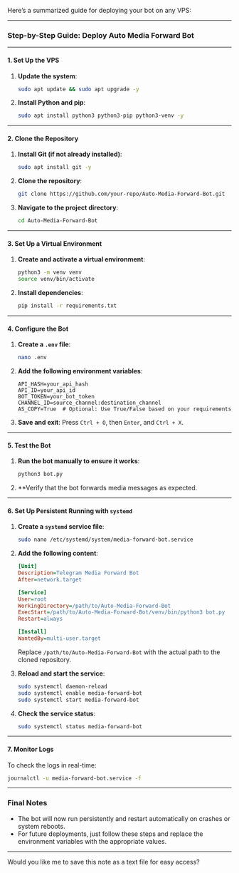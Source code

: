 Here’s a summarized guide for deploying your bot on any VPS:

---

### **Step-by-Step Guide: Deploy Auto Media Forward Bot**

---

#### **1. Set Up the VPS**
1. **Update the system**:
   ```bash
   sudo apt update && sudo apt upgrade -y
   ```
2. **Install Python and pip**:
   ```bash
   sudo apt install python3 python3-pip python3-venv -y
   ```

---

#### **2. Clone the Repository**
1. **Install Git (if not already installed)**:
   ```bash
   sudo apt install git -y
   ```
2. **Clone the repository**:
   ```bash
   git clone https://github.com/your-repo/Auto-Media-Forward-Bot.git
   ```
3. **Navigate to the project directory**:
   ```bash
   cd Auto-Media-Forward-Bot
   ```

---

#### **3. Set Up a Virtual Environment**
1. **Create and activate a virtual environment**:
   ```bash
   python3 -m venv venv
   source venv/bin/activate
   ```
2. **Install dependencies**:
   ```bash
   pip install -r requirements.txt
   ```

---

#### **4. Configure the Bot**
1. **Create a `.env` file**:
   ```bash
   nano .env
   ```
2. **Add the following environment variables**:
   ```env
   API_HASH=your_api_hash
   API_ID=your_api_id
   BOT_TOKEN=your_bot_token
   CHANNEL_ID=source_channel:destination_channel
   AS_COPY=True  # Optional: Use True/False based on your requirements
   ```
3. **Save and exit**: Press `Ctrl + O`, then `Enter`, and `Ctrl + X`.

---

#### **5. Test the Bot**
1. **Run the bot manually to ensure it works**:
   ```bash
   python3 bot.py
   ```
2. **Verify that the bot forwards media messages as expected.

---

#### **6. Set Up Persistent Running with `systemd`**
1. **Create a `systemd` service file**:
   ```bash
   sudo nano /etc/systemd/system/media-forward-bot.service
   ```
2. **Add the following content**:
   ```ini
   [Unit]
   Description=Telegram Media Forward Bot
   After=network.target

   [Service]
   User=root
   WorkingDirectory=/path/to/Auto-Media-Forward-Bot
   ExecStart=/path/to/Auto-Media-Forward-Bot/venv/bin/python3 bot.py
   Restart=always

   [Install]
   WantedBy=multi-user.target
   ```
   Replace `/path/to/Auto-Media-Forward-Bot` with the actual path to the cloned repository.

3. **Reload and start the service**:
   ```bash
   sudo systemctl daemon-reload
   sudo systemctl enable media-forward-bot
   sudo systemctl start media-forward-bot
   ```
4. **Check the service status**:
   ```bash
   sudo systemctl status media-forward-bot
   ```

---

#### **7. Monitor Logs**
To check the logs in real-time:
```bash
journalctl -u media-forward-bot.service -f
```

---

### **Final Notes**
- The bot will now run persistently and restart automatically on crashes or system reboots.
- For future deployments, just follow these steps and replace the environment variables with the appropriate values.

---

Would you like me to save this note as a text file for easy access?
